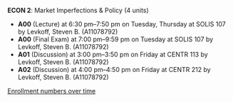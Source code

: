 **ECON 2**: Market Imperfections & Policy (4 units)

- **A00** (Lecture) at 6:30 pm–7:50 pm on Tuesday, Thursday at SOLIS 107 by Levkoff, Steven B. (A11078792)
- **A00** (Final Exam) at 7:00 pm–9:59 pm on Tuesday at SOLIS 107 by Levkoff, Steven B. (A11078792)
- **A01** (Discussion) at 3:00 pm–3:50 pm on Friday at CENTR 113 by Levkoff, Steven B. (A11078792)
- **A02** (Discussion) at 4:00 pm–4:50 pm on Friday at CENTR 212 by Levkoff, Steven B. (A11078792)

[Enrollment numbers over time](./ECON2.tsv)

